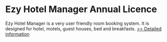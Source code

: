 # Ezy Hotel Manager Annual Licence
Ezy Hotel Manager is a very user friendly room booking system. It is designed for hotel, motels, guest houses, bed and breakfasts.
[>> Detailed information](https://secure.shareit.com/shareit/product.html?productid=300523949&affiliateid=200057808)